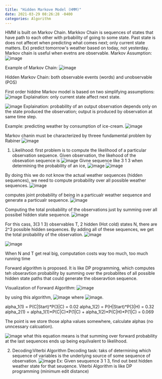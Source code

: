 ```yaml
---
title: "Hidden Markove Model (HMM)"
date: 2021-03-29 08:26:28 -0400
categories: Algorithm
---
```


HMM is built on Markov Chain.  Markkov Chain is sequences of states that have path to each other with prbability of going to some state.  Past state is does not affecet when predicting what comes next; only current state matters.  Ex)  predict tomorrow's weather based on today, not yesterday.  
Markov chain is useful when evetns are observable.
Markov Assumption: ![image](https://user-images.githubusercontent.com/36841216/112824671-cbf94480-90c5-11eb-9143-a580e6245d18.png)

Example of Markov Chain:  ![image](https://user-images.githubusercontent.com/36841216/112824769-e501f580-90c5-11eb-9704-8ab74cea9b68.png)

Hidden Markov Chain: both observable events (words) and unobservable (POS)

First order hiddne Markov model is based on two simplifying assumptions:
![image](https://user-images.githubusercontent.com/36841216/112825096-4de96d80-90c6-11eb-8834-796a43ad6173.png)
Explaination: only current state affect next state.

![image](https://user-images.githubusercontent.com/36841216/112825105-52158b00-90c6-11eb-8a78-bbf72498b9c4.png)
Explaination: probability of an output observation depends only on the state produced the observation; output is produced by observation at same time step.

Example:  predicting weather by consumption of ice-cream.
![image](https://user-images.githubusercontent.com/36841216/112826035-7160e800-90c7-11eb-8505-7da72661f180.png)

Markov chanin must be characterized by threee fundamental problem by Rabiner
![image](https://user-images.githubusercontent.com/36841216/112825612-f39cdc80-90c6-11eb-8626-c1e40d553d3f.png)

1. Likelihood:  first problem is to compute the likelihood of a particular observation sequence. 
Given observation, the likehood of the obsevation sequence is  ![image](https://user-images.githubusercontent.com/36841216/112826908-9570f900-90c8-11eb-9fdf-02cee651d0c4.png)
Givne sequence like 3 1 3 when determining the probability of an ice,  ![image](https://user-images.githubusercontent.com/36841216/112827037-c2251080-90c8-11eb-81af-ee8f8856d3a9.png)
![image](https://user-images.githubusercontent.com/36841216/112827061-ce10d280-90c8-11eb-8ad3-4115e5c39aa7.png)

By doing this we do not know the actual weather sequences (hidden sequences), we need to compute probability over all possible weather sequences.
![image](https://user-images.githubusercontent.com/36841216/112827314-221bb700-90c9-11eb-9af8-6aa68378b0ee.png)

computes joint probability of being in a particualr weather sequence and generate a particualr sequence.
![image](https://user-images.githubusercontent.com/36841216/112827340-2c3db580-90c9-11eb-8e3c-29bdc3ce4c89.png)

Computing the total probability of the observations just by summing over all possibel hidden state sequence.
![image](https://user-images.githubusercontent.com/36841216/112827684-a3734980-90c9-11eb-890a-75f638fbec29.png)

For this cass, 3(3 1 3) observables T, 2 hidden (Hot cold) states N, there are 2^3 possible hidden sequences.  By adding all of these sequences, we get the total probability of the observation.
![image](https://user-images.githubusercontent.com/36841216/112829050-863f7a80-90cb-11eb-9cb5-74330c2b4a55.png)

![image](https://user-images.githubusercontent.com/36841216/112827900-efbe8980-90c9-11eb-9a92-1593d945affc.png)

When N and T get real big, computation costs way too much, too much running time

Forward algorithm is proposed.  It is like DP programming, which computes teh obseravtion probability by summing over the probablites of all possible hidden state paths that could generate the obseravtion sequence.  

Visualization of Forward Algorithm:
![image](https://user-images.githubusercontent.com/36841216/112829527-344b2480-90cc-11eb-8363-917d1c63cfe9.png)

by using this algorithm, ![image](https://user-images.githubusercontent.com/36841216/112829899-c3583c80-90cc-11eb-8496-63a08d87a63b.png)
where ![image](https://user-images.githubusercontent.com/36841216/112829916-cb17e100-90cc-11eb-9841-0b63319df925.png).

alpha_1(1) = P(C|Start)*P(3|C) = 0.02
alpha_1(2) = P(H|Start)*P(3|H) = 0.32 
alpha_2(1) = alpha_1(1)*P(C|C)*P(1|C) + alpha_1(2)*P(C|H)*P(1|C) = 0.069  

The point is we store those alpha values somewhere, calculate alphas (no unncessary calcuation).

![image](https://user-images.githubusercontent.com/36841216/112831241-a1f85000-90ce-11eb-9d4f-89eccae1446a.png)
what this equation means is that summing over forward probability at the last sequences ends up being equilvalent to likelihood.



2. Decoding:Viterbi Algorithm
Decoding task: taks of determining which sequence of variables is the underlying source of some sequence of observation.
![image](https://user-images.githubusercontent.com/36841216/112831753-5db97f80-90cf-11eb-93ac-4dfe65fe80e7.png)
Ex: Given seuquence 3 1 3, find out best hidden weather state for that seuqence.
Viterbi Algorithm is like DP programming (minimum edit distance)
